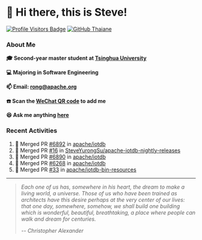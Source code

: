 <!-- <img align='right' src="https://camo.githubusercontent.com/fb070d9f71a64edbafed08519130d75e7e0a0a69665d50d94ad095157f702e59/68747470733a2f2f6d656469612e67697068792e636f6d2f6d656469612f6d47634e6a736657416a593541455a4e77362f67697068792e676966" width="325"> -->

# 👋 Hi there, this is Steve! 
[![Profile Visitors Badge](https://visitor-badge.glitch.me/badge?page_id=SteveYurongSu.SteveYurongSu)](https://github.com/SteveYurongSu)
[![GitHub Thaiane](https://img.shields.io/github/followers/SteveYurongSu?label=follow&style=social)](https://github.com/SteveYurongSu)

### About Me

**🎓 Second-year master student at [Tsinghua University](https://www.tsinghua.edu.cn/)**

**💻 Majoring in Software Engineering**

**📫 Email: rong@apache.org**

**☎️ Scan the [WeChat QR code](https://github.com/SteveYurongSu/SteveYurongSu/issues/1) to add me**

**😆 Ask me anything <a href="https://github.com/SteveYurongSu/SteveYurongSu/issues">here</a>**

### Recent Activities
<!--START_SECTION:activity-->

1. 🎉 Merged PR [#6892](https://github.com/apache/iotdb/pull/6892) in [apache/iotdb](https://github.com/apache/iotdb)
2. 🎉 Merged PR [#16](https://github.com/SteveYurongSu/apache-iotdb-nightly-releases/pull/16) in [SteveYurongSu/apache-iotdb-nightly-releases](https://github.com/SteveYurongSu/apache-iotdb-nightly-releases)
3. 🎉 Merged PR [#6890](https://github.com/apache/iotdb/pull/6890) in [apache/iotdb](https://github.com/apache/iotdb)
4. 🎉 Merged PR [#6268](https://github.com/apache/iotdb/pull/6268) in [apache/iotdb](https://github.com/apache/iotdb)
5. 🎉 Merged PR [#33](https://github.com/apache/iotdb-bin-resources/pull/33) in [apache/iotdb-bin-resources](https://github.com/apache/iotdb-bin-resources)
<!--END_SECTION:activity-->

---

> *Each one of us has, somewhere in his heart, the dream to make a living world, a universe. Those of us who have been trained as architects have this desire perhaps at the very center of our lives: that one day, somewhere, somehow, we shall build one building which is wonderful, beautiful, breathtaking, a place where people can walk and dream for centuries.*
>
> *-- Christopher Alexander*
